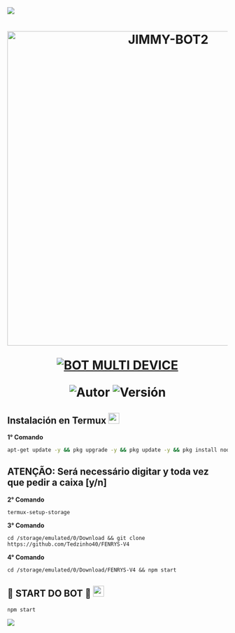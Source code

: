 <img src="https://readme-typing-svg.herokuapp.com/?font=mono&size=30&duration=4000&color=00008b&center=falso&vCenter=falso&lines=🜛+JIMMY-BOT2+🜛;۞+𝙐𝙋𝘿𝘼𝙏𝙀+۞;@Umar">

<h1 align="center">
<p>
<!-- Aquí pon el logo o imagen de JIMMY-BOT2 -->
<img src="https://i.pinimg.com/originals/4d/47/d7/4d47d7e49cd325f8a13014d4950203b3.jpg" alt="JIMMY-BOT2" width="720">
</p>

<p align="center">
<a href="#"><img title="BOT MULTI DEVICE" src="https://img.shields.io/badge/BOT•MULTI•DEVICE-blue?&style=for-the-badge"></a>
</p>

<p align="center">
<img title="Autor" src="https://img.shields.io/badge/Autor-Umar-naranja.svg?style=for-the-badge&logo=github"></a>
<img title="Versión" src="https://img.shields.io/badge/Versión-1.0.0-orange.svg?style=for-the-badge&logo=github"></a>
</p>

## Instalación en Termux <img src="https://user-images.githubusercontent.com/108157095/182052725-6568419a-6a9f-490a-85ea-90b94af694fe.png" height="25px">

**1° Comando**

```bash
apt-get update -y && pkg upgrade -y && pkg update -y && pkg install nodejs -y && pkg install nodejs-lts -y && pkg install ffmpeg -y && pkg install wget -y && pkg install tesseract -y && pkg install git -y

```
**ATENÇÃO:**
Será necessário digitar y toda vez que pedir a caixa [y/n]
---------------------------

**2° Comando**
```
termux-setup-storage
```
**3° Comando**
```
cd /storage/emulated/0/Download && git clone https://github.com/Tedzinho40/FENRYS-V4
```
**4° Comando**
```
cd /storage/emulated/0/Download/FENRYS-V4 && npm start
```

## 💾 START DO BOT 💾 <img src="https://user-images.githubusercontent.com/108157095/182053901-78e4a217-51ba-42a3-8ec5-38ed978ad752.png" height="25px">
```
npm start
```

<img src="https://readme-typing-svg.herokuapp.com/?font=mono&size=30&duration=4000&color=00008b&center=falso&vCenter=falso&lines=╰•★𝙵𝚎𝚗𝚛𝚢𝚜-𝚅𝟺★•╯"> 

